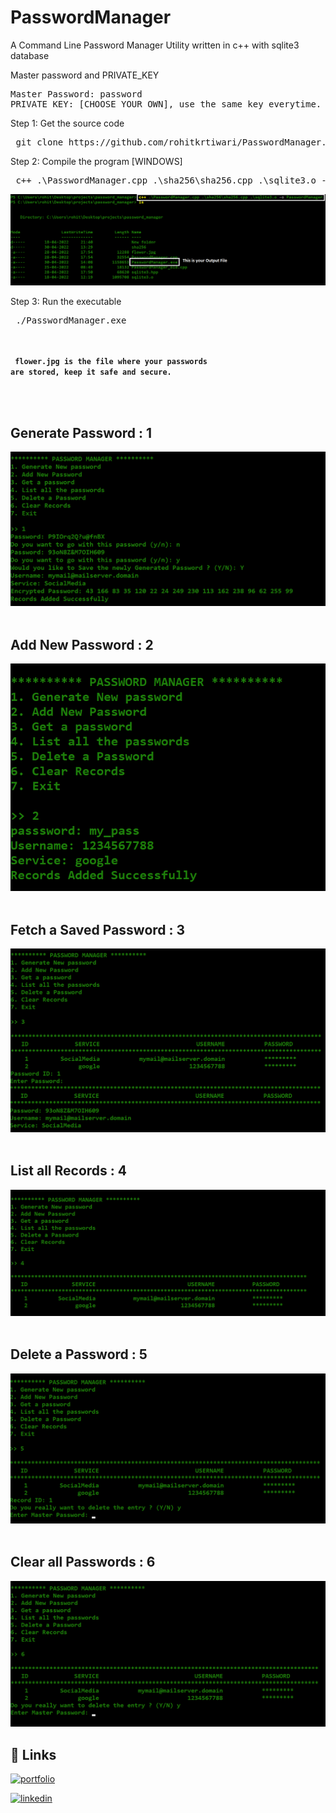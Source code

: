 # **PasswordManager**
A Command Line Password Manager Utility written in c++ with sqlite3 database

Master password and PRIVATE_KEY
<pre>
Master Password: password
PRIVATE_KEY: [CHOOSE_YOUR_OWN], use the same key everytime.  
</pre>

Step 1: Get the source code
<pre>
 git clone https://github.com/rohitkrtiwari/PasswordManager.git
</pre>

Step 2: Compile the program [WINDOWS]
<pre>
 c++ .\PasswordManager.cpp .\sha256\sha256.cpp .\sqlite3.o -o PasswordManager
</pre>

<img src="images/compile.png">

Step 3: Run the executable
<pre>
 ./PasswordManager.exe
</pre>



<br><br>
<code>
**flower.jpg is the file where your passwords are stored, keep it safe and secure.**
</code>


<br><br>

## Generate Password : 1
<img src="images/Generate%20and%20Add.png">
<br><br>

## Add New Password : 2
<img src="images/add_new.png">
<br><br>

## Fetch a Saved Password : 3
<img src="images/get_password.png">
<br><br>

## List all Records : 4
<img src="images/List%20all%20Passwords.png">
<br><br>

## Delete a Password : 5
<img src="images/Delete_password.png">
<br><br>

## Clear all Passwords : 6
<img src="images/clear_all.png">


## 🔗 Links
[![portfolio](https://img.shields.io/badge/my_portfolio-000?style=for-the-badge&logo=ko-fi&logoColor=white)](https://rohitkrtiwari.github.io/Portfolio)

[![linkedin](https://img.shields.io/badge/linkedin-0A66C2?style=for-the-badge&logo=linkedin&logoColor=white)](https://www.linkedin.com/in/rohitkrtiwari/)
